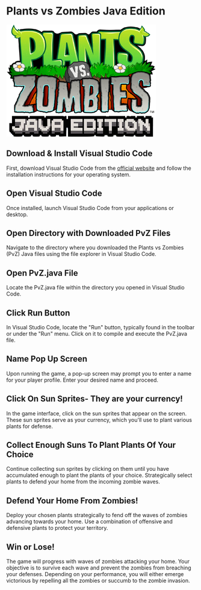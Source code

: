 # Plants vs Zombies Java Edition

![Plants vs Zombies Logo](GAME_LOGO.png)

<!-- Installation -->

## Download & Install Visual Studio Code
First, download Visual Studio Code from the [official website](https://code.visualstudio.com/) and follow the installation instructions for your operating system.

## Open Visual Studio Code
Once installed, launch Visual Studio Code from your applications or desktop.

## Open Directory with Downloaded PvZ Files
Navigate to the directory where you downloaded the Plants vs Zombies (PvZ) Java files using the file explorer in Visual Studio Code.

<!-- Game Play -->

## Open PvZ.java File
Locate the PvZ.java file within the directory you opened in Visual Studio Code.

## Click Run Button
In Visual Studio Code, locate the "Run" button, typically found in the toolbar or under the "Run" menu. Click on it to compile and execute the PvZ.java file.

## Name Pop Up Screen
Upon running the game, a pop-up screen may prompt you to enter a name for your player profile. Enter your desired name and proceed.

## Click On Sun Sprites- They are your currency!
In the game interface, click on the sun sprites that appear on the screen. These sun sprites serve as your currency, which you'll use to plant various plants for defense.

## Collect Enough Suns To Plant Plants Of Your Choice
Continue collecting sun sprites by clicking on them until you have accumulated enough to plant the plants of your choice. Strategically select plants to defend your home from the incoming zombie waves.

## Defend Your Home From Zombies!
Deploy your chosen plants strategically to fend off the waves of zombies advancing towards your home. Use a combination of offensive and defensive plants to protect your territory.

## Win or Lose!
The game will progress with waves of zombies attacking your home. Your objective is to survive each wave and prevent the zombies from breaching your defenses. Depending on your performance, you will either emerge victorious by repelling all the zombies or succumb to the zombie invasion.

